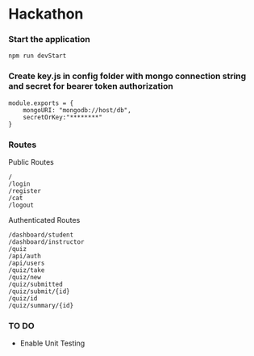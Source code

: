 # Hackathon
### Start the application
```
npm run devStart
```

### Create key.js in config folder  with mongo connection string and  secret for bearer token authorization
```
module.exports = {
    mongoURI: "mongodb://host/db",
    secretOrKey:"********"
}
```

### Routes 
Public Routes
```
/
/login
/register
/cat
/logout

```

Authenticated Routes
```
/dashboard/student
/dashboard/instructor
/quiz
/api/auth
/api/users
/quiz/take
/quiz/new
/quiz/submitted
/quiz/submit/{id}
/quiz/id
/quiz/summary/{id}
```

### TO DO
* Enable Unit Testing
